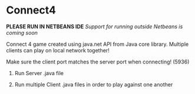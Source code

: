 # Connect4
**PLEASE RUN IN NETBEANS IDE**
*Support for running outside Netbeans is coming soon*

Connect 4 game created using java.net API from Java core library. Multiple clients can play on local network together!

Make sure the client port matches the server port when connecting! (5936)

1) Run Server .java file

2) Run multiple Client .java files in order to play against one another
